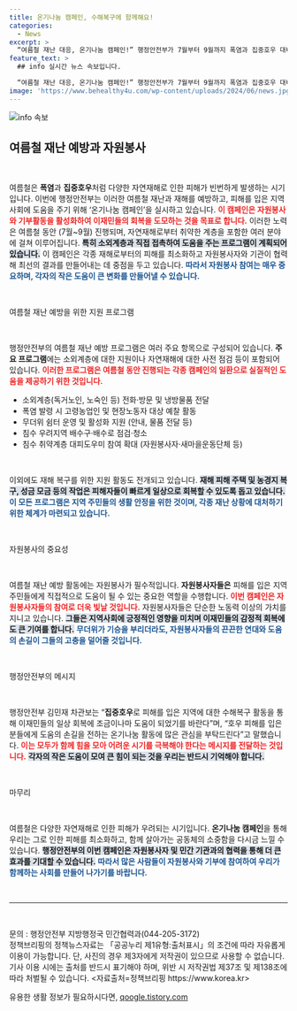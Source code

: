 ```yaml
---
title: 온기나눔 캠페인, 수해복구에 함께해요!
categories:
  - News
excerpt: >
  “여름철 재난 대응, 온기나눔 캠페인!” 행정안전부가 7월부터 9월까지 폭염과 집중호우 대비 자원봉사 및 기부활동을 촉진합니다. 손길이 필요한 이들을 위한 다양한 지원 프로그램이 마련되어 있습니다!
feature_text: >
  ## info 실시간 뉴스 속보입니다.

  “여름철 재난 대응, 온기나눔 캠페인!” 행정안전부가 7월부터 9월까지 폭염과 집중호우 대비 자원봉사 및 기부활동을 촉진합니다. 손길이 필요한 이들을 위한 다양한 지원 프로그램이 마련되어 있습니다!
image: 'https://www.behealthy4u.com/wp-content/uploads/2024/06/news.jpg'
---
```


<p><img src="https://www.behealthy4u.com/wp-content/uploads/2024/06/news.jpg" alt="info 속보" /></p>

<h2 data-ke-size="size26">여름철 재난 예방과 자원봉사</h2>

<p data-ke-size="size16">&nbsp;</p>

<p>여름철은 <b>폭염</b>과 <b>집중호우</b>처럼 다양한 자연재해로 인한 피해가 빈번하게 발생하는 시기입니다. 이번에 행정안전부는 이러한 여름철 재난과 재해를 예방하고, 피해를 입은 지역사회에 도움을 주기 위해 ‘온기나눔 캠페인’을 실시하고 있습니다. <b><span style="color: #ee2323;">이 캠페인은 자원봉사와 기부활동을 활성화하여 이재민들의 회복을 도모하는 것을 목표로 합니다.</span></b> 이러한 노력은 여름철 동안 (7월~9월) 진행되며, 자연재해로부터 취약한 계층을 포함한 여러 분야에 걸쳐 이루어집니다. <b><span style="background-color: #21538527;">특히 소외계층과 직접 접촉하여 도움을 주는 프로그램이 계획되어 있습니다.</span></b> 이 캠페인은 각종 재해로부터의 피해를 최소화하고 자원봉사자와 기관이 협력해 최선의 결과를 만들어내는 데 중점을 두고 있습니다. <b><span style="color: #1a5490;">따라서 자원봉사 참여는 매우 중요하며, 각자의 작은 도움이 큰 변화를 만들어낼 수 있습니다.</span></b></p>

<p data-ke-size="size16">&nbsp;</p>

<p>여름철 재난 예방을 위한 지원 프로그램</p>

<p data-ke-size="size16">&nbsp;</p>

<p>행정안전부의 여름철 재난 예방 프로그램은 여러 주요 항목으로 구성되어 있습니다. <b>주요 프로그램</b>에는 소외계층에 대한 지원이나 자연재해에 대한 사전 점검 등이 포함되어 있습니다. <b><span style="color: #ee2323;">이러한 프로그램은 여름철 동안 진행되는 각종 캠페인의 일환으로 실질적인 도움을 제공하기 위한 것입니다.</span></b></p>

<ul>
    <li>소외계층(독거노인, 노숙인 등) 전화·방문 및 냉방물품 전달</li>
    <li>폭염 발령 시 고령농업인 및 현장노동자 대상 예찰 활동</li>
    <li>무더위 쉼터 운영 및 활성화 지원 (안내, 물품 전달 등)</li>
    <li>침수 우려지역 배수구·배수로 점검·청소</li>
    <li>침수 취약계층 대피도우미 참여 확대 (자원봉사자·새마을운동단체 등)</li>
</ul>

<p data-ke-size="size16">&nbsp;</p>

<p>이외에도 재해 복구를 위한 지원 활동도 전개되고 있습니다. <b><span style="background-color: #21538527;">재해 피해 주택 및 농경지 복구, 성금 모금 등의 작업은 피해자들이 빠르게 일상으로 회복할 수 있도록 돕고 있습니다.</span></b> <b><span style="color: #1a5490;">이 모든 프로그램은 지역 주민들의 생활 안정을 위한 것이며, 각종 재난 상황에 대처하기 위한 체계가 마련되고 있습니다.</span></b></p>

<p data-ke-size="size16">&nbsp;</p>

<p>자원봉사의 중요성 </p>

<p data-ke-size="size16">&nbsp;</p>

<p>여름철 재난 예방 활동에는 자원봉사가 필수적입니다. <b>자원봉사자들은</b> 피해를 입은 지역주민들에게 직접적으로 도움이 될 수 있는 중요한 역할을 수행합니다. <b><span style="color: #ee2323;">이번 캠페인은 자원봉사자들의 참여로 더욱 빛날 것입니다.</span></b> 자원봉사자들은 단순한 노동력 이상의 가치를 지니고 있습니다. <b><span style="background-color: #21538527;">그들은 지역사회에 긍정적인 영향을 미치며 이재민들의 감정적 회복에도 큰 기여를 합니다.</span></b> <b><span style="color: #1a5490;">무더위가 기승을 부리더라도, 자원봉사자들의 끈끈한 연대와 도움의 손길이 그들의 고충을 덜어줄 것입니다.</span></b></p>

<p data-ke-size="size16">&nbsp;</p>

<p>행정안전부의 메시지</p>

<p data-ke-size="size16">&nbsp;</p>

<p>행정안전부 김민재 차관보는 “<b>집중호우</b>로 피해를 입은 지역에 대한 수해복구 활동을 통해 이재민들의 일상 회복에 조금이나마 도움이 되었기를 바란다”며, “호우 피해를 입은 분들에게 도움의 손길을 전하는 온기나눔 활동에 많은 관심을 부탁드린다”고 말했습니다. <b><span style="color: #ee2323;">이는 모두가 함께 힘을 모아 어려운 시기를 극복해야 한다는 메시지를 전달하는 것입니다.</span></b> <b><span style="background-color: #21538527;">각자의 작은 도움이 모여 큰 힘이 되는 것을 우리는 반드시 기억해야 합니다.</span></b></p>

<p data-ke-size="size16">&nbsp;</p>

<p>마무리</p>

<p data-ke-size="size16">&nbsp;</p>

<p>여름철은 다양한 자연재해로 인한 피해가 우려되는 시기입니다. <b>온기나눔 캠페인</b>을 통해 우리는 그로 인한 피해를 최소화하고, 함께 살아가는 공동체의 소중함을 다시금 느낄 수 있습니다. <b><span style="background-color: #21538527;">행정안전부의 이번 캠페인은 자원봉사자 및 민간 기관과의 협력을 통해 더 큰 효과를 기대할 수 있습니다.</span></b> <b><span style="color: #1a5490;">따라서 많은 사람들이 자원봉사와 기부에 참여하여 우리가 함께하는 사회를 만들어 나가기를 바랍니다.</span></b> </p>

<p data-ke-size="size16">&nbsp;</p>

<hr>

<p data-ke-size="size16">&nbsp;</p>

<p>문의 : 행정안전부 지방행정국 민간협력과(044-205-3172)<br />
정책브리핑의 정책뉴스자료는 「공공누리 제1유형:출처표시」의 조건에 따라 자유롭게 이용이 가능합니다. 단, 사진의 경우 제3자에게 저작권이 있으므로 사용할 수 없습니다. 기사 이용 시에는 출처를 반드시 표기해야 하며, 위반 시 저작권법 제37조 및 제138조에 따라 처벌될 수 있습니다. &lt;자료출처=정책브리핑 https://www.korea.kr></p>
유용한 생활 정보가 필요하시다면, <a href="https://qoogle.tistory.com" rel="dofollow">qoogle.tistory.com</a>


